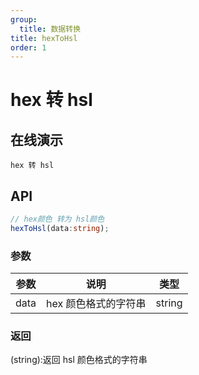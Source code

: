```yaml
---
group:
  title: 数据转换
title: hexToHsl
order: 1
---
```


# hex 转 hsl

## 在线演示

<code src="./transform/hexToHsl">hex 转 hsl</code>

## API

```typescript
// hex颜色 转为 hsl颜色
hexToHsl(data:string);
```

### 参数

| 参数 | 说明                 | 类型   |
| ---- | -------------------- | ------ |
| data | hex 颜色格式的字符串 | string |

### 返回

(string):返回 hsl 颜色格式的字符串

